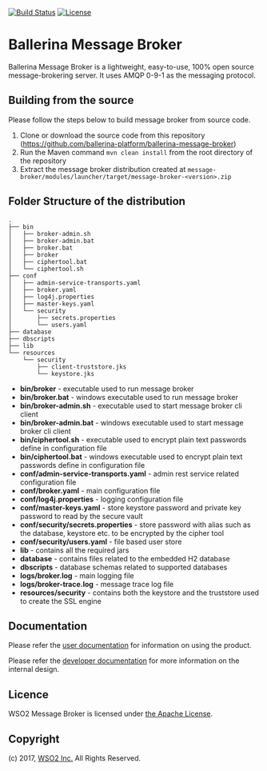 [![Build Status](https://wso2.org/jenkins/buildStatus/icon?job=ballerina-platform/ballerina-message-broker)](https://wso2.org/jenkins/job/ballerina-platform/job/ballerina-message-broker/)
[![License](https://img.shields.io/badge/License-Apache%202.0-blue.svg)](https://opensource.org/licenses/Apache-2.0)

# Ballerina Message Broker

Ballerina Message Broker is a lightweight, easy-to-use, 100% open source message-brokering server. It uses AMQP 0-9-1 
as the messaging protocol.

## Building from the source

Please follow the steps below to build message broker from source code.

1. Clone or download the source code from this repository (https://github.com/ballerina-platform/ballerina-message-broker)
2. Run the Maven command `mvn clean install` from the root directory of the repository
3. Extract the message broker distribution created at 
`message-broker/modules/launcher/target/message-broker-<version>.zip`

## Folder Structure of the distribution

```
.
├── bin
│   ├── broker-admin.sh
│   ├── broker-admin.bat
│   ├── broker.bat
│   ├── broker
│   ├── ciphertool.bat
│   └── ciphertool.sh
├── conf
│   ├── admin-service-transports.yaml
│   ├── broker.yaml
│   ├── log4j.properties
│   ├── master-keys.yaml
│   └── security
│       ├── secrets.properties
│       └── users.yaml
├── database
├── dbscripts
├── lib
└── resources
    └── security
        ├── client-truststore.jks
        └── keystore.jks

```

- **bin/broker** - executable used to run message broker
- **bin/broker.bat** - windows executable used to run message broker
- **bin/broker-admin.sh** - executable used to start message broker cli client
- **bin/broker-admin.bat** - windows executable used to start message broker cli client
- **bin/ciphertool.sh** - executable used to encrypt plain text passwords define in configuration file
- **bin/ciphertool.bat** - windows executable used to encrypt plain text passwords define in configuration file
- **conf/admin-service-transports.yaml** - admin rest service related configuration file
- **conf/broker.yaml** - main configuration file
- **conf/log4j.properties** - logging configuration file
- **conf/master-keys.yaml** - store keystore password and private key password to read by the secure vault
- **conf/security/secrets.properties** - store password with alias such as the database, keystore etc. to be encrypted by the cipher tool
- **conf/security/users.yaml** - file based user store
- **lib** - contains all the required jars
- **database** - contains files related to the embedded H2 database
- **dbscripts** - database schemas related to supported databases
- **logs/broker.log** - main logging file
- **logs/broker-trace.log** - message trace log file
- **resources/security** - contains both the keystore and the truststore used to create the SSL engine

## Documentation

Please refer the [user documentation](docs/user-doc-index.md) for information on using the product.

Please refer the [developer documentation](docs/developer-doc-index.md) for more information on the internal design.

## Licence

WSO2 Message Broker is licensed under [the Apache License](http://www.apache.org/licenses/LICENSE-2.0).

## Copyright

(c) 2017, [WSO2 Inc.](http://www.wso2.org) All Rights Reserved.